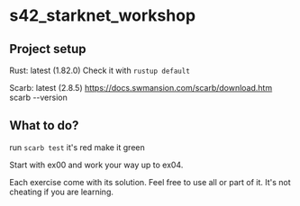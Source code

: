 # s42_starknet_workshop

## Project setup

Rust: latest (1.82.0)
Check it with `rustup default`

Scarb: latest (2.8.5)
https://docs.swmansion.com/scarb/download.htm
scarb --version

## What to do?

run `scarb test`
it's red
make it green

Start with ex00 and work your way up to ex04.

Each exercise come with its solution. Feel free to use all or part of it.
It's not cheating if you are learning.
